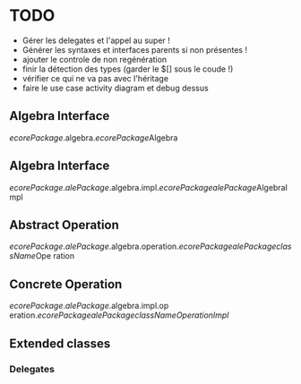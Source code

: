 # TODO

- Gérer les delegates et l'appel au super !
- Générer les syntaxes et interfaces parents si non présentes !
- ajouter le controle de non regénération
- finir la détection des types (garder le \$[] sous le coude !)
- vérifier ce qui ne va pas avec l'héritage
- faire le use case activity diagram et debug dessus



## Algebra Interface

$ecorePackage$.algebra.$ecorePackage$Algebra

## Algebra Interface

$ecorePackage$.$alePackage$.algebra.impl.$ecorePackage$$alePackage$AlgebraImpl

## Abstract Operation

$ecorePackage$.$alePackage$.algebra.operation.$ecorePackage$$alePackage$$className$Ope	ration

## Concrete Operation

$ecorePackage$.$alePackage$.algebra.impl.op	eration.$ecorePackage$$alePackage$$className$$OperationImpl$

## Extended classes

### Delegates